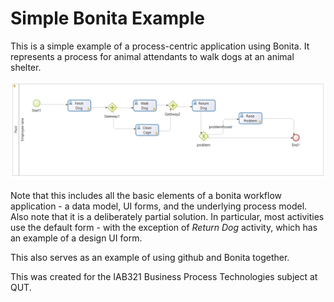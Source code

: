# Simple Bonita Example

This is a simple example of a process-centric application using Bonita. It represents a process for animal attendants to walk dogs at an animal shelter.

![](dogwalker.png)

Note that this includes all the basic elements of a bonita workflow application - a data model, UI forms, and the underlying process model. Also note that it is a deliberately partial solution. In particular, most activities use the default form - with the exception of *Return Dog* activity, which has an example of a design UI form.

This also serves as an example of using github and Bonita together.

This was created for the IAB321 Business Process Technologies subject at QUT.
